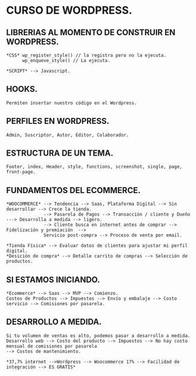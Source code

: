 
# CURSO DE WORDPRESS.

## LIBRERIAS AL MOMENTO DE CONSTRUIR EN WORDPRESS.

    *CSS* wp_register_style() // la registra pero no la ejecuta.
          wp_enqueve_style() // La ejecuta.

    *SCRIPT* --> Javascript.

## HOOKS.

    Permiten insertar nuestro código en el Wordpress.

## PERFILES EN WORDPRESS.

    Admin, Suscriptor, Autor, Editor, Colaborador.

## ESTRUCTURA DE UN TEMA.

    Footer, index, Header, style, functions, screenshot, single, page, front-page.


## FUNDAMENTOS DEL ECOMMERCE.

    *WOOCOMMERCE* --> Tendencia --> Saas, Plataforma Digital --> Sin desarrollar --> Crece la tienda.
                  --> Pasarela de Pagos --> Transacción / cliente y Dueño ---> Desarrolla a medida --> ligero.
                  --> Cliente busca en internet antes de comprar --> Fidelización y premiación  --> 
                  Servicio post-compra --> Proceso de venta por email.

    *Tienda Física* --> Evaluar datos de clientes para ajustar mi perfil digital.
    *Desición de compra* --> Detalle carrito de compras --> Selección de productos.

## SI ESTAMOS INICIANDO.

    *Ecommerce* --> Saas --> MVP --> Comienzo.
    Costos de Productos --> Impuestos --> Envío y embalaje --> Costo servicio --> Comisiones por pasarela.

## DESARROLLO A MEDIDA.

    Si tu volumen de ventas es alto, podemos pasar a desarrollo a medida.
    Desarrollo web --> Costo del producto --> Impuestos --> No hay costo mensual de comisiones por pasarela 
    --> Costos de mantenimiento.

    *37,7% internet -->Wordpress --> Woocommerce 17% --> Facilidad de integración --> ES GRATIS*
